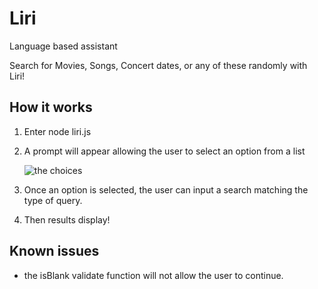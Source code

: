 # Liri

Language based assistant

Search for Movies, Songs, Concert dates, or any of these randomly with Liri!

## How it works

1. Enter node liri.js

2. A prompt will appear allowing the user to select an option from a list

    ![the choices]()

3. Once an option is selected, the user can input a search matching the type of query.

4. Then results display!

## Known issues

* the isBlank validate function will not allow the user to continue.